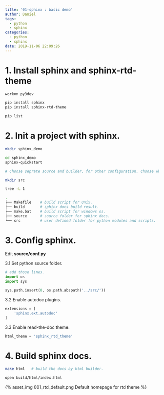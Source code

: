 ```yaml
---
title: '01-sphinx : basic demo'
author: Daniel
tags:
  - python
  - sphinx
categories:
  - python
  - sphinx
date: 2019-11-06 22:09:26
---
```


# 1. Install **sphinx** and **sphinx-rtd-theme**
``` bash
workon py3dev 

pip install sphinx
pip install sphinx-rtd-theme

pip list
```

# 2. Init a project with sphinx.
``` bash
mkdir sphinx_demo

cd sphinx_demo
sphinx-quickstart

# Choose seprate source and builder, for other configuration, choose whatever you want.

mkdir src

tree -L 1

.
├── Makefile	# build script for Unix.
├── build 		# sphinx docs build result.
├── make.bat	# build script for windows os.
├── source		# source folder for sphinx docs.
└── src 		# user defined folder for python modules and scripts.
```

# 3. Config sphinx.
Edit **source/conf.py**

3.1 Set python source folder.

``` python
# add those lines.
import os
import sys

sys.path.insert(0, os.path.abspath('../src/'))

```

3.2 Enable autodoc plugins.
``` python
extensions = [
    'sphinx.ext.autodoc'
]
```

3.3 Enable read-the-doc theme.

``` python
html_theme = 'sphinx_rtd_theme'
```

# 4. Build sphinx docs.
``` bash
make html 	# build the docs by html builder.

open build/html/index.html
```

{% asset_img 001_rtd_default.png Default homepage for rtd theme %}

